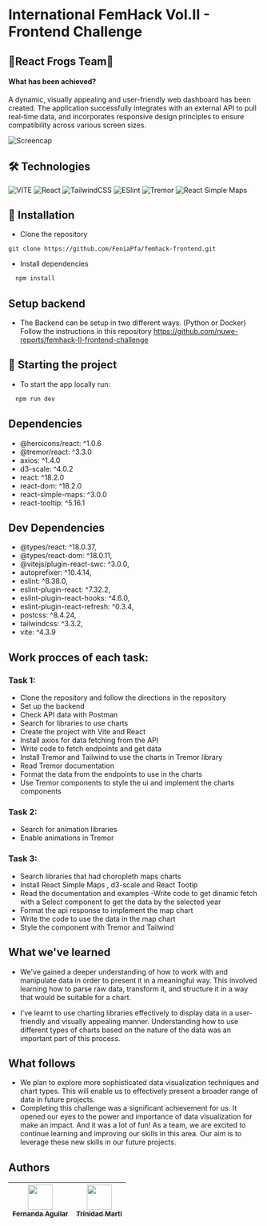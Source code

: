 # International FemHack Vol.II - Frontend Challenge

## 🐸React Frogs Team🐸

#### What has been achieved?

A dynamic, visually appealing and user-friendly web dashboard has been created. The application successfully integrates with an external API to pull real-time data, and incorporates responsive design principles to ensure compatibility across various screen sizes.

![Screencap](https://github.com/FeniaPfa/femhack-frontend/blob/dev/src/assets/Animation.gif?raw=true)

## 🛠 Technologies

![VITE](https://img.shields.io/badge/Vite-646CFF?style=for-the-badge&logo=vite&logoColor=white)
![React](https://img.shields.io/badge/React-20232A?style=for-the-badge&logo=react&logoColor=61DAFB)
![TailwindCSS](https://img.shields.io/badge/Tailwind_CSS-38B2AC?style=for-the-badge&logo=tailwind-css&logoColor=white)
![ESlint](https://img.shields.io/badge/Eslint-4B32C3?style=for-the-badge&logo=eslint&logoColor=white)
![Tremor](https://img.shields.io/badge/tremor-3178C6?style=for-the-badge)
![React Simple Maps](https://img.shields.io/badge/React%20Simple%20Maps-3178C6?style=for-the-badge)

## 🔧 Installation

-   Clone the repository

```
git clone https://github.com/FeniaPfa/femhack-frontend.git
```

-   Install dependencies

```bash
  npm install
```

## Setup backend

-   The Backend can be setup in two different ways. (Python or Docker)
    Follow the instructions in this repository https://github.com/nuwe-reports/femhack-II-frontend-challenge

## 🏁 Starting the project

-   To start the app locally run:

```bash
  npm run dev
```

## Dependencies

-   @heroicons/react: ^1.0.6
-   @tremor/react: ^3.3.0
-   axios: ^1.4.0
-   d3-scale: ^4.0.2
-   react: ^18.2.0
-   react-dom: ^18.2.0
-   react-simple-maps: ^3.0.0
-   react-tooltip: ^5.16.1

## Dev Dependencies

-   @types/react: ^18.0.37,
-   @types/react-dom: ^18.0.11,
-   @vitejs/plugin-react-swc: ^3.0.0,
-   autoprefixer: ^10.4.14,
-   eslint: ^8.38.0,
-   eslint-plugin-react: ^7.32.2,
-   eslint-plugin-react-hooks: ^4.6.0,
-   eslint-plugin-react-refresh: ^0.3.4,
-   postcss: ^8.4.24,
-   tailwindcss: ^3.3.2,
-   vite: ^4.3.9

## Work procces of each task:

### Task 1:

-   Clone the repository and follow the directions in the repository
-   Set up the backend
-   Check API data with Postman
-   Search for libraries to use charts
-   Create the project with Vite and React
-   Install axios for data fetching from the API
-   Write code to fetch endpoints and get data
-   Install Tremor and Tailwind to use the charts in Tremor library
-   Read Tremor documentation
-   Format the data from the endpoints to use in the charts
-   Use Tremor components to style the ui and implement the charts components

### Task 2:

-   Search for animation libraries
-   Enable animations in Tremor

### Task 3:

-   Search libraries that had choropleth maps charts
-   Install React Simple Maps , d3-scale and React Tootip
-   Read the documentation and examples
    -Write code to get dinamic fetch with a Select component to get the data by the selected year
-   Format the api response to implement the map chart
-   Write the code to use the data in the map chart
-   Style the component with Tremor and Tailwind

## What we've learned

-   We've gained a deeper understanding of how to work with and manipulate data in order to present it in a meaningful way. This involved learning how to parse raw data, transform it, and structure it in a way that would be suitable for a chart.

-   I've learnt to use charting libraries effectively to display data in a user-friendly and visually appealing manner. Understanding how to use different types of charts based on the nature of the data was an important part of this process.

## What follows

-   We plan to explore more sophisticated data visualization techniques and chart types. This will enable us to effectively present a broader range of data in future projects.
-   Completing this challenge was a significant achievement for us. It opened our eyes to the power and importance of data visualization for make an impact. And it was a lot of fun! As a team, we are excited to continue learning and improving our skills in this area. Our aim is to leverage these new skills in our future projects.

## Authors

| [<img src="https://avatars.githubusercontent.com/u/70548022?v=4" width=50><br><sub>Fernanda Aguilar</sub>](https://github.com/feniapfa) | [<img src="https://avatars.githubusercontent.com/u/107328919?v=4" width=50><br><sub>Trinidad Martí</sub>](https://github.com/TrinidadMartiG) |
| :-------------------------------------------------------------------------------------------------------------------------------------: | :------------------------------------------------------------------------------------------------------------------------------------------: |
